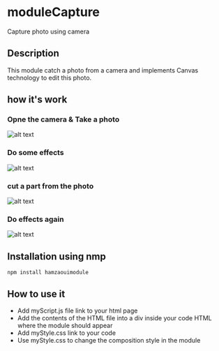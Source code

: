 # moduleCapture
Capture photo using camera
## Description 
This module catch a photo from a camera and implements Canvas technology to edit this photo.
## how it's work
### Opne the camera & Take a photo
![alt text](https://i.ibb.co/rkvnsM3/cam1.png)
### Do some effects
![alt text](https://i.ibb.co/DRRtKNJ/cam2.png)
### cut a part from the photo
![alt text](https://i.ibb.co/TKvTspm/cam3.png)
### Do effects again
![alt text](https://i.ibb.co/74LpZ8p/cam4.png)

## Installation using nmp
```
npm install hamzaouimodule
```
## How to use it
* Add myScript.js file link to your html page
* Add the contents of the HTML file into a div inside your code HTML where the module should appear
* Add myStyle.css link to your code
* Use myStyle.css to change the composition style in the module


